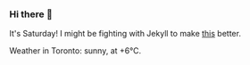 ### Hi there :wave:

It's Saturday! I might be fighting with Jekyll to make [this](https://swissclubto.github.io) better.

Weather in Toronto: sunny, at +6°C.
